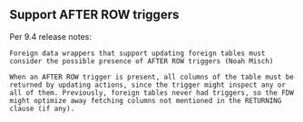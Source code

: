 Support AFTER ROW triggers
--------------------------

Per 9.4 release notes:

    Foreign data wrappers that support updating foreign tables must consider the possible presence of AFTER ROW triggers (Noah Misch)

    When an AFTER ROW trigger is present, all columns of the table must be returned by updating actions, since the trigger might inspect any or all of them. Previously, foreign tables never had triggers, so the FDW might optimize away fetching columns not mentioned in the RETURNING clause (if any).
